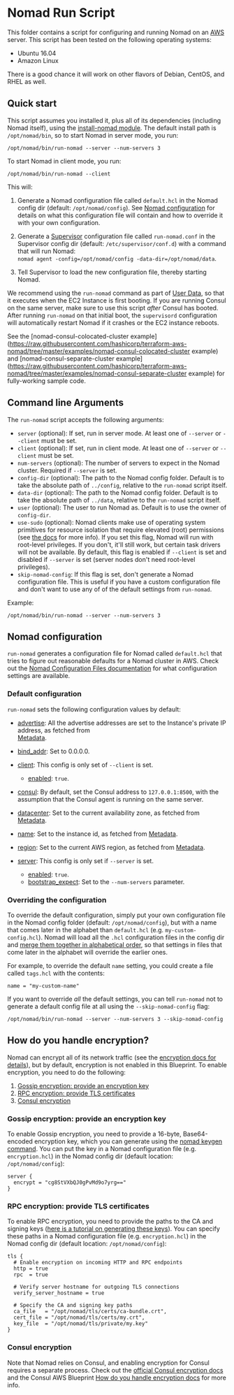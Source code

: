# Nomad Run Script

This folder contains a script for configuring and running Nomad on an [AWS](https://aws.amazon.com/) server. This 
script has been tested on the following operating systems:

* Ubuntu 16.04
* Amazon Linux

There is a good chance it will work on other flavors of Debian, CentOS, and RHEL as well.




## Quick start

This script assumes you installed it, plus all of its dependencies (including Nomad itself), using the [install-nomad 
module](https://raw.githubusercontent.com/hashicorp/terraform-aws-nomad/tree/master/modules/install-nomad). The default install path is `/opt/nomad/bin`, so to start Nomad in server mode, you 
run:

```
/opt/nomad/bin/run-nomad --server --num-servers 3
```

To start Nomad in client mode, you run:

```
/opt/nomad/bin/run-nomad --client
```

This will:

1. Generate a Nomad configuration file called `default.hcl` in the Nomad config dir (default: `/opt/nomad/config`).
   See [Nomad configuration](#nomad-configuration) for details on what this configuration file will contain and how
   to override it with your own configuration.
   
1. Generate a [Supervisor](http://supervisord.org/) configuration file called `run-nomad.conf` in the Supervisor
   config dir (default: `/etc/supervisor/conf.d`) with a command that will run Nomad:  
   `nomad agent -config=/opt/nomad/config -data-dir=/opt/nomad/data`.

1. Tell Supervisor to load the new configuration file, thereby starting Nomad.

We recommend using the `run-nomad` command as part of [User 
Data](http://docs.aws.amazon.com/AWSEC2/latest/UserGuide/user-data.html#user-data-shell-scripts), so that it executes
when the EC2 Instance is first booting. If you are running Consul on the same server, make sure to use this script 
*after* Consul has booted. After running `run-nomad` on that initial boot, the `supervisord` configuration 
will automatically restart Nomad if it crashes or the EC2 instance reboots.

See the [nomad-consul-colocated-cluster example](https://raw.githubusercontent.com/hashicorp/terraform-aws-nomad/tree/master/examples/nomad-consul-colocated-cluster example) and 
[nomad-consul-separate-cluster example](https://raw.githubusercontent.com/hashicorp/terraform-aws-nomad/tree/master/examples/nomad-consul-separate-cluster example) for fully-working sample code.




## Command line Arguments

The `run-nomad` script accepts the following arguments:

* `server` (optional): If set, run in server mode. At least one of `--server` or `--client` must be set.
* `client` (optional): If set, run in client mode. At least one of `--server` or `--client` must be set.
* `num-servers` (optional): The number of servers to expect in the Nomad cluster. Required if `--server` is set. 
* `config-dir` (optional): The path to the Nomad config folder. Default is to take the absolute path of `../config`, 
  relative to the `run-nomad` script itself.
* `data-dir` (optional): The path to the Nomad config folder. Default is to take the absolute path of `../data`, 
  relative to the `run-nomad` script itself.
* `user` (optional): The user to run Nomad as. Default is to use the owner of `config-dir`.
* `use-sudo` (optional): Nomad clients make use of operating system primitives for resource isolation that require 
  elevated (root) permissions (see [the 
  docs](https://www.nomadproject.io/intro/getting-started/running.html) for more info). If you set this flag, Nomad
  will run with root-level privileges. If you don't, it'll still work, but certain task drivers will not be available. 
  By default, this flag is enabled if `--client` is set and disabled if `--server` is set (server nodes don't need 
  root-level privileges).
* `skip-nomad-config`: If this flag is set, don't generate a Nomad configuration file. This is useful if you have
  a custom configuration file and don't want to use any of of the default settings from `run-nomad`. 

Example:

```
/opt/nomad/bin/run-nomad --server --num-servers 3
```




## Nomad configuration

`run-nomad` generates a configuration file for Nomad called `default.hcl` that tries to figure out reasonable 
defaults for a Nomad cluster in AWS. Check out the [Nomad Configuration Files 
documentation](https://www.nomadproject.io/docs/agent/configuration/index.html) for what configuration settings are
available.
  
  
### Default configuration

`run-nomad` sets the following configuration values by default:

* [advertise](https://www.nomadproject.io/docs/agent/configuration/index.html#advertise): All the advertise addresses
  are set to the Instance's private IP address, as fetched from  
  [Metadata](http://docs.aws.amazon.com/AWSEC2/latest/UserGuide/ec2-instance-metadata.html).
  
* [bind_addr](https://www.nomadproject.io/docs/agent/configuration/index.html#bind_addr): Set to 0.0.0.0.
  
* [client](https://www.nomadproject.io/docs/agent/configuration/client.html): This config is only set of `--client` is
  set.
  
    * [enabled](https://www.nomadproject.io/docs/agent/configuration/client.html#enabled): `true`.
  
* [consul](https://www.nomadproject.io/docs/agent/configuration/consul.html): By default, set the Consul address to
  `127.0.0.1:8500`, with the assumption that the Consul agent is running on the same server. 

* [datacenter](https://www.nomadproject.io/docs/agent/configuration/index.html#datacenter): Set to the current 
  availability zone, as fetched from 
  [Metadata](http://docs.aws.amazon.com/AWSEC2/latest/UserGuide/ec2-instance-metadata.html).

* [name](https://www.nomadproject.io/docs/agent/configuration/index.html#name): Set to the instance id, as fetched from 
  [Metadata](http://docs.aws.amazon.com/AWSEC2/latest/UserGuide/ec2-instance-metadata.html).     

* [region](https://www.nomadproject.io/docs/agent/configuration/index.html#region): Set to the current AWS region, as 
  fetched from [Metadata](http://docs.aws.amazon.com/AWSEC2/latest/UserGuide/ec2-instance-metadata.html).
                                                                                      
* [server](https://www.nomadproject.io/docs/agent/configuration/server.html): This config is only set if `--server` is
  set.

    * [enabled](https://www.nomadproject.io/docs/agent/configuration/server.html#enabled): `true`.
    * [bootstrap_expect](https://www.nomadproject.io/docs/agent/configuration/server.html#bootstrap_expect): Set to the
      `--num-servers` parameter.


### Overriding the configuration

To override the default configuration, simply put your own configuration file in the Nomad config folder (default: 
`/opt/nomad/config`), but with a name that comes later in the alphabet than `default.hcl` (e.g. 
`my-custom-config.hcl`). Nomad will load all the `.hcl` configuration files in the config dir and 
[merge them together in alphabetical 
order](https://www.nomadproject.io/docs/agent/configuration/index.html#load-order-and-merging), so that settings in 
files that come later in the alphabet will override the earlier ones. 

For example, to override the default `name` setting, you could create a file called `tags.hcl` with the
contents:

```hcl
name = "my-custom-name"
```

If you want to override *all* the default settings, you can tell `run-nomad` not to generate a default config file
at all using the `--skip-nomad-config` flag:

```
/opt/nomad/bin/run-nomad --server --num-servers 3 --skip-nomad-config
```




## How do you handle encryption?

Nomad can encrypt all of its network traffic (see the [encryption docs for 
details](https://www.nomadproject.io/docs/agent/encryption.html)), but by default, encryption is not enabled in this 
Blueprint. To enable encryption, you need to do the following:

1. [Gossip encryption: provide an encryption key](#gossip-encryption-provide-an-encryption-key)
1. [RPC encryption: provide TLS certificates](#rpc-encryption-provide-tls-certificates)
1. [Consul encryption](#consul-encryption)


### Gossip encryption: provide an encryption key

To enable Gossip encryption, you need to provide a 16-byte, Base64-encoded encryption key, which you can generate using
the [nomad keygen command](https://www.nomadproject.io/docs/commands/keygen.html). You can put the key in a Nomad 
configuration file (e.g. `encryption.hcl`) in the Nomad config dir (default location: `/opt/nomad/config`):

```hcl
server {
  encrypt = "cg8StVXbQJ0gPvMd9o7yrg=="
}
```


### RPC encryption: provide TLS certificates

To enable RPC encryption, you need to provide the paths to the CA and signing keys ([here is a tutorial on generating 
these keys](http://russellsimpkins.blogspot.com/2015/10/consul-adding-tls-using-self-signed.html)). You can specify 
these paths in a Nomad configuration file (e.g. `encryption.hcl`) in the Nomad config dir (default location: 
`/opt/nomad/config`):

```hcl
tls {
  # Enable encryption on incoming HTTP and RPC endpoints
  http = true
  rpc  = true
  
  # Verify server hostname for outgoing TLS connections
  verify_server_hostname = true

  # Specify the CA and signing key paths
  ca_file   = "/opt/nomad/tls/certs/ca-bundle.crt",
  cert_file = "/opt/nomad/tls/certs/my.crt",
  key_file  = "/opt/nomad/tls/private/my.key"
}
```


### Consul encryption

Note that Nomad relies on Consul, and enabling encryption for Consul requires a separate process. Check out the
[official Consul encryption docs](https://www.consul.io/docs/agent/encryption.html) and the Consul AWS Blueprint
[How do you handle encryption
docs](https://github.com/gruntwork-io/consul-aws-blueprint/tree/master/modules/run-consul#how-do-you-handle-encryption)
for more info.



